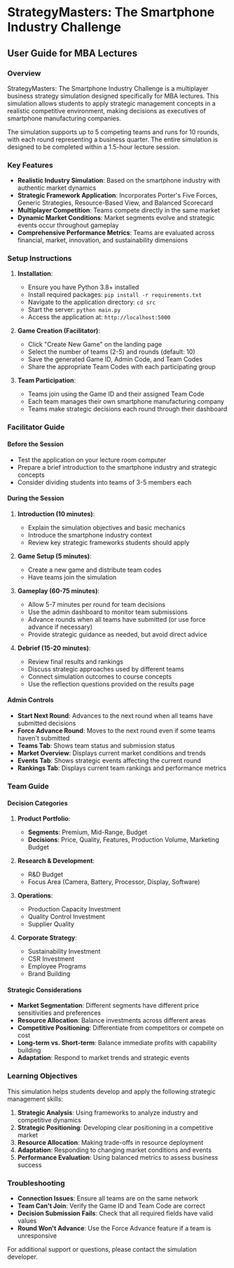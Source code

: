 # StrategyMasters: The Smartphone Industry Challenge
## User Guide for MBA Lectures

### Overview

StrategyMasters: The Smartphone Industry Challenge is a multiplayer business strategy simulation designed specifically for MBA lectures. This simulation allows students to apply strategic management concepts in a realistic competitive environment, making decisions as executives of smartphone manufacturing companies.

The simulation supports up to 5 competing teams and runs for 10 rounds, with each round representing a business quarter. The entire simulation is designed to be completed within a 1.5-hour lecture session.

### Key Features

- **Realistic Industry Simulation**: Based on the smartphone industry with authentic market dynamics
- **Strategic Framework Application**: Incorporates Porter's Five Forces, Generic Strategies, Resource-Based View, and Balanced Scorecard
- **Multiplayer Competition**: Teams compete directly in the same market
- **Dynamic Market Conditions**: Market segments evolve and strategic events occur throughout gameplay
- **Comprehensive Performance Metrics**: Teams are evaluated across financial, market, innovation, and sustainability dimensions

### Setup Instructions

1. **Installation**:
   - Ensure you have Python 3.8+ installed
   - Install required packages: `pip install -r requirements.txt`
   - Navigate to the application directory: `cd src`
   - Start the server: `python main.py`
   - Access the application at: `http://localhost:5000`

2. **Game Creation (Facilitator)**:
   - Click "Create New Game" on the landing page
   - Select the number of teams (2-5) and rounds (default: 10)
   - Save the generated Game ID, Admin Code, and Team Codes
   - Share the appropriate Team Codes with each participating group

3. **Team Participation**:
   - Teams join using the Game ID and their assigned Team Code
   - Each team manages their own smartphone manufacturing company
   - Teams make strategic decisions each round through their dashboard

### Facilitator Guide

#### Before the Session
- Test the application on your lecture room computer
- Prepare a brief introduction to the smartphone industry and strategic concepts
- Consider dividing students into teams of 3-5 members each

#### During the Session
1. **Introduction (10 minutes)**:
   - Explain the simulation objectives and basic mechanics
   - Introduce the smartphone industry context
   - Review key strategic frameworks students should apply

2. **Game Setup (5 minutes)**:
   - Create a new game and distribute team codes
   - Have teams join the simulation

3. **Gameplay (60-75 minutes)**:
   - Allow 5-7 minutes per round for team decisions
   - Use the admin dashboard to monitor team submissions
   - Advance rounds when all teams have submitted (or use force advance if necessary)
   - Provide strategic guidance as needed, but avoid direct advice

4. **Debrief (15-20 minutes)**:
   - Review final results and rankings
   - Discuss strategic approaches used by different teams
   - Connect simulation outcomes to course concepts
   - Use the reflection questions provided on the results page

#### Admin Controls
- **Start Next Round**: Advances to the next round when all teams have submitted decisions
- **Force Advance Round**: Moves to the next round even if some teams haven't submitted
- **Teams Tab**: Shows team status and submission status
- **Market Overview**: Displays current market conditions and trends
- **Events Tab**: Shows strategic events affecting the current round
- **Rankings Tab**: Displays current team rankings and performance metrics

### Team Guide

#### Decision Categories

1. **Product Portfolio**:
   - **Segments**: Premium, Mid-Range, Budget
   - **Decisions**: Price, Quality, Features, Production Volume, Marketing Budget

2. **Research & Development**:
   - R&D Budget
   - Focus Area (Camera, Battery, Processor, Display, Software)

3. **Operations**:
   - Production Capacity Investment
   - Quality Control Investment
   - Supplier Quality

4. **Corporate Strategy**:
   - Sustainability Investment
   - CSR Investment
   - Employee Programs
   - Brand Building

#### Strategic Considerations

- **Market Segmentation**: Different segments have different price sensitivities and preferences
- **Resource Allocation**: Balance investments across different areas
- **Competitive Positioning**: Differentiate from competitors or compete on cost
- **Long-term vs. Short-term**: Balance immediate profits with capability building
- **Adaptation**: Respond to market trends and strategic events

### Learning Objectives

This simulation helps students develop and apply the following strategic management skills:

1. **Strategic Analysis**: Using frameworks to analyze industry and competitive dynamics
2. **Strategic Positioning**: Developing clear positioning in a competitive market
3. **Resource Allocation**: Making trade-offs in resource deployment
4. **Adaptation**: Responding to changing market conditions and events
5. **Performance Evaluation**: Using balanced metrics to assess business success

### Troubleshooting

- **Connection Issues**: Ensure all teams are on the same network
- **Team Can't Join**: Verify the Game ID and Team Code are correct
- **Decision Submission Fails**: Check that all required fields have valid values
- **Round Won't Advance**: Use the Force Advance feature if a team is unresponsive

For additional support or questions, please contact the simulation developer.
